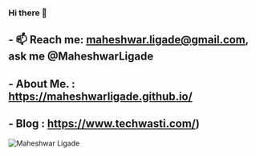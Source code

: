 ### Hi there 👋
## - 📫 Reach me: maheshwar.ligade@gmail.com, ask me @MaheshwarLigade
## - About Me.  : https://maheshwarligade.github.io/
## - Blog       : https://www.techwasti.com/)

![Maheshwar Ligade](https://github-readme-stats.vercel.app/api?username=maheshwarligade&show_icons=true&theme=tokyonight)
